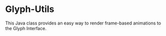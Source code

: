 # Glyph-Utils
This Java class provides an easy way to render frame-based animations to the Glyph Interface.
